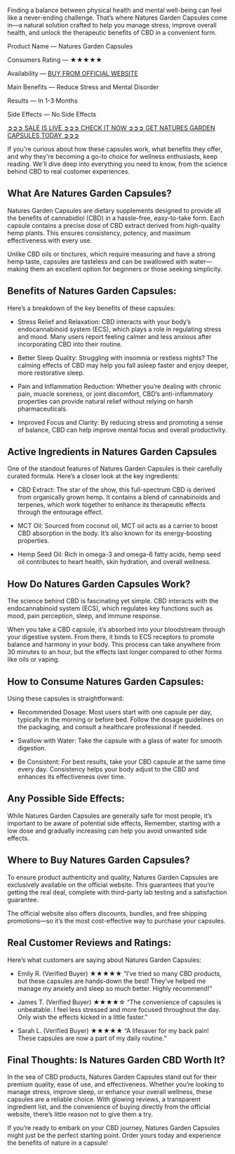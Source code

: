 Finding a balance between physical health and mental well-being can feel like a never-ending challenge. That’s where Natures Garden Capsules come in—a natural solution crafted to help you manage stress, improve overall health, and unlock the therapeutic benefits of CBD in a convenient form.

Product Name — Natures Garden Capsules

Consumers Rating — ★★★★★

Availability — [BUY FROM OFFICIAL WEBSITE](https://rebrand.ly/naturesgardencapsules)

Main Benefits — Reduce Stress and Mental Disorder

Results — In 1-3 Months

Side Effects — No Side Effects

[➲➲➲ SALE IS LIVE ➲➲➲ CHECK IT NOW ➲➲➲ GET NATURES GARDEN CAPSULES TODAY ➲➲➲](https://rebrand.ly/naturesgardencapsules)

If you're curious about how these capsules work, what benefits they offer, and why they're becoming a go-to choice for wellness enthusiasts, keep reading. We'll dive deep into everything you need to know, from the science behind CBD to real customer experiences.

## What Are Natures Garden Capsules?

Natures Garden Capsules are dietary supplements designed to provide all the benefits of cannabidiol (CBD) in a hassle-free, easy-to-take form. Each capsule contains a precise dose of CBD extract derived from high-quality hemp plants. This ensures consistency, potency, and maximum effectiveness with every use.

Unlike CBD oils or tinctures, which require measuring and have a strong hemp taste, capsules are tasteless and can be swallowed with water—making them an excellent option for beginners or those seeking simplicity.

## Benefits of Natures Garden Capsules:

Here’s a breakdown of the key benefits of these capsules:

- Stress Relief and Relaxation: CBD interacts with your body’s endocannabinoid system (ECS), which plays a role in regulating stress and mood. Many users report feeling calmer and less anxious after incorporating CBD into their routine.

- Better Sleep Quality: Struggling with insomnia or restless nights? The calming effects of CBD may help you fall asleep faster and enjoy deeper, more restorative sleep.

- Pain and Inflammation Reduction: Whether you’re dealing with chronic pain, muscle soreness, or joint discomfort, CBD’s anti-inflammatory properties can provide natural relief without relying on harsh pharmaceuticals.

- Improved Focus and Clarity: By reducing stress and promoting a sense of balance, CBD can help improve mental focus and overall productivity.

## Active Ingredients in Natures Garden Capsules

One of the standout features of Natures Garden Capsules is their carefully curated formula. Here’s a closer look at the key ingredients:

- CBD Extract: The star of the show, this full-spectrum CBD is derived from organically grown hemp. It contains a blend of cannabinoids and terpenes, which work together to enhance its therapeutic effects through the entourage effect.

- MCT Oil: Sourced from coconut oil, MCT oil acts as a carrier to boost CBD absorption in the body. It’s also known for its energy-boosting properties.

- Hemp Seed Oil: Rich in omega-3 and omega-6 fatty acids, hemp seed oil contributes to heart health, skin hydration, and overall wellness.

## How Do Natures Garden Capsules Work?

The science behind CBD is fascinating yet simple. CBD interacts with the endocannabinoid system (ECS), which regulates key functions such as mood, pain perception, sleep, and immune response.

When you take a CBD capsule, it’s absorbed into your bloodstream through your digestive system. From there, it binds to ECS receptors to promote balance and harmony in your body. This process can take anywhere from 30 minutes to an hour, but the effects last longer compared to other forms like oils or vaping.

## How to Consume Natures Garden Capsules:

Using these capsules is straightforward:

- Recommended Dosage: Most users start with one capsule per day, typically in the morning or before bed. Follow the dosage guidelines on the packaging, and consult a healthcare professional if needed.

- Swallow with Water: Take the capsule with a glass of water for smooth digestion.

- Be Consistent: For best results, take your CBD capsule at the same time every day. Consistency helps your body adjust to the CBD and enhances its effectiveness over time.

## Any Possible Side Effects:

While Natures Garden Capsules are generally safe for most people, it’s important to be aware of potential side effects, Remember, starting with a low dose and gradually increasing can help you avoid unwanted side effects.

## Where to Buy Natures Garden Capsules?

To ensure product authenticity and quality, Natures Garden Capsules are exclusively available on the official website. This guarantees that you’re getting the real deal, complete with third-party lab testing and a satisfaction guarantee.

The official website also offers discounts, bundles, and free shipping promotions—so it’s the most cost-effective way to purchase your capsules.

## Real Customer Reviews and Ratings:

Here’s what customers are saying about Natures Garden Capsules:

- Emily R. (Verified Buyer) ★★★★★ “I’ve tried so many CBD products, but these capsules are hands-down the best! They’ve helped me manage my anxiety and sleep so much better. Highly recommend!”

- James T. (Verified Buyer) ★★★★☆ “The convenience of capsules is unbeatable. I feel less stressed and more focused throughout the day. Only wish the effects kicked in a little faster.”

- Sarah L. (Verified Buyer) ★★★★★ “A lifesaver for my back pain! These capsules are now a part of my daily routine.”

## Final Thoughts: Is Natures Garden CBD Worth It?

In the sea of CBD products, Natures Garden Capsules stand out for their premium quality, ease of use, and effectiveness. Whether you’re looking to manage stress, improve sleep, or enhance your overall wellness, these capsules are a reliable choice. With glowing reviews, a transparent ingredient list, and the convenience of buying directly from the official website, there’s little reason not to give them a try.

If you’re ready to embark on your CBD journey, Natures Garden Capsules might just be the perfect starting point. Order yours today and experience the benefits of nature in a capsule!
